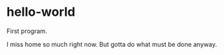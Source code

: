 # hello-world
First program.

I miss home so much right now. But gotta do what must be done anyway.
